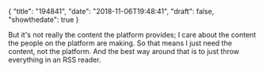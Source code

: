 {
  "title": "194841",
  "date": "2018-11-06T19:48:41",
  "draft": false,
  "showthedate": true
}

But it's not really the content the platform provides; I care about the content the people on the platform are making. So that means I just need the content, not the platform. And the best way around that is to just throw everything in an RSS reader.